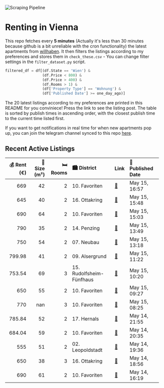 ![Scraping Pipeline](https://github.com/AthomsG/renting-in-vienna/actions/workflows/run_pipeline.yml/badge.svg)


# Renting in Vienna

This repo fetches every **5 minutes** (Actually it's less than 30 minutes because github is a bit unreliable with the cron functionality) the latest apartments from [willhaben](https://www.willhaben.at/).
It then filters the listings according to my preferences and stores them in `check_these.csv` - You can change filter settings in the `filter_dataset.py` script.

```python
filtered_df = df[(df.State == 'Wien') & 
                 (df.Price < 800) &
                 (df.Price > 400) &
                 (df.Rooms > 1) &
                 (df['Property Type'] == 'Wohnung') &
                 (df['Published Date'] >= one_day_ago)]
```

The 20 latest listings according to my preferences are printed in this README for you conviniece! Press the link to see the listing post.
The table is sorted by publish times in ascending order, with the closest publish time to the current time listed first.

If you want to get notifications in real time for when new apartments pop up, you can join the telegram channel synced to this repo [here](https://t.me/+1HPAYOf5BSsyNTlk).

## Recent Active Listings

|   💰 Rent (€) |   📏 Size (m²) |   🛏️ Rooms | 🏙️ District              | Link                                                                                                                                                                                                                                                     | 📅 Published Date   |
|-------------:|--------------:|-----------:|:-------------------------|:---------------------------------------------------------------------------------------------------------------------------------------------------------------------------------------------------------------------------------------------------------|:-------------------|
|       669    |            42 |          2 | 10. Favoriten            | [🔗](https://www.willhaben.at/iad/immobilien/d/mietwohnungen/wien/wien-1100-favoriten/neuwertige-2-zimmerwohnung-mit-balkon-inkl.-heizkosten%21-1958767788/)                                                                                              | May 15, 16:57      |
|       645    |            40 |          2 | 16. Ottakring            | [🔗](https://www.willhaben.at/iad/immobilien/d/mietwohnungen/wien/wien-1160-ottakring/charmante-2-zimmer-wohnung-nahe-u6-thaliastra%C3%9Fe---perfekt-f%C3%BCr-singles-oder-paare-1813305604/)                                                             | May 15, 15:48      |
|       690    |            64 |          2 | 10. Favoriten            | [🔗](https://www.willhaben.at/iad/immobilien/d/mietwohnungen/wien/wien-1100-favoriten/2-zimmer-wohnung-mit-ca.-64m%C2%B2-1205283037/)                                                                                                                     | May 15, 15:03      |
|       790    |            35 |          2 | 14. Penzing              | [🔗](https://www.willhaben.at/iad/immobilien/d/mietwohnungen/wien/wien-1140-penzing/moderne-singlewohnung-in-der-linzer-strasse-1258677953/)                                                                                                              | May 15, 13:49      |
|       750    |            54 |          2 | 07. Neubau               | [🔗](https://www.willhaben.at/iad/immobilien/d/mietwohnungen/wien/wien-1070-neubau/%28reserviert%29-charmante-single-oder-p%C3%A4rchen-wohnung-798890361/)                                                                                                | May 15, 13:18      |
|       799.98 |            41 |          2 | 09. Alsergrund           | [🔗](https://www.willhaben.at/iad/immobilien/d/mietwohnungen/wien/wien-1090-alsergrund/studentenhit:-2-zimmer-wohnung-mit-kfz-stellplatz-und-perfekter-infrastruktur---n%C3%A4he-spittelau-/-nu%C3%9Fdorferstra%C3%9Fe-u6-988402127/)                     | May 15, 11:22      |
|       753.54 |            69 |          3 | 15. Rudolfsheim-Fünfhaus | [🔗](https://www.willhaben.at/iad/immobilien/d/mietwohnungen/wien/wien-1150-rudolfsheim-f%C3%BCnfhaus/m%C3%A4rzstra%C3%9Fe-3-zimmer-n%C3%A4he-u-bahn-1030574630/)                                                                                         | May 15, 10:20      |
|       650    |            55 |          2 | 10. Favoriten            | [🔗](https://www.willhaben.at/iad/immobilien/d/mietwohnungen/wien/wien-1100-favoriten/2-zimmer-wohnung-1435747819/)                                                                                                                                       | May 15, 09:27      |
|       770    |           nan |          3 | 10. Favoriten            | [🔗](https://www.willhaben.at/iad/immobilien/d/mietwohnungen/wien/wien-1100-favoriten/mitten-im-10ten---zentral-und-ruhig-gelegen-943546318/)                                                                                                             | May 15, 08:25      |
|       785.84 |            52 |          2 | 17. Hernals              | [🔗](https://www.willhaben.at/iad/immobilien/d/mietwohnungen/wien/wien-1170-hernals/wohnen-im-gepflegten-altbau-1253679793/)                                                                                                                              | May 14, 21:55      |
|       684.04 |            59 |          2 | 10. Favoriten            | [🔗](https://www.willhaben.at/iad/immobilien/d/mietwohnungen/wien/wien-1100-favoriten/renovierungsbed%C3%BCrftige-2-zimmer-wohnung-%7C-altbau-%7C-klinik-favoriten-901202578/)                                                                            | May 14, 20:35      |
|       555    |            51 |          2 | 02. Leopoldstadt         | [🔗](https://www.willhaben.at/iad/immobilien/d/mietwohnungen/wien/wien-1020-leopoldstadt/2-zimmer-gemeinde-wohnung-inkl.-m%C3%B6beln-/-gute-%C3%B6ffentliche-anbindungen-/-gute-parkm%C3%B6glichkeiten-/-sch%C3%B6n-zentral-mit-freier-sicht-1996075914/) | May 14, 19:36      |
|       650    |            38 |          3 | 16. Ottakring            | [🔗](https://www.willhaben.at/iad/immobilien/d/mietwohnungen/wien/wien-1160-ottakring/sonnige-s%C3%BCdseitige-balkonwohnung-schn%C3%A4ppchen%21-1475646740/)                                                                                              | May 14, 18:56      |
|       690    |            61 |          2 | 10. Favoriten            | [🔗](https://www.willhaben.at/iad/immobilien/d/mietwohnungen/wien/wien-1100-favoriten/sanierte-2-zimmer-wohnung-nahe-sonnwendviertel-1105127325/)                                                                                                         | May 14, 16:19      |
